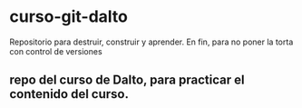 # curso-git-dalto
Repositorio para destruir, construir y aprender. En fin, para no poner la torta con control de versiones
## repo del curso de Dalto, para practicar el contenido del curso.
